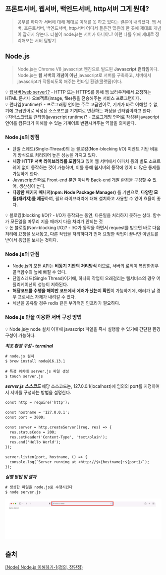 ## 프론트서버, 웹서버, 백엔드서버, http서버 그게 뭔데?

> 공부를 하다가 서버에 대해 제대로 이해를 못 하고 있다는 결론이 내려졌다. 웹 서버, 프론트서버, 백엔드서버, http서버 어디서 들은건 많은데 한 곳에 제대로 개념이 잡히지 않는다. 더불어 node.js는 서버가 아니야..? 이런 나를 위해 제대로 정리해보는 서버 탐방기

## Node.js

> Node.js는 Chrome V8 javascript 엔진으로 빌드된 **Javascript 런타임**이다. Node.js는 **웹 서버의 개념이 아닌** javascript로 서버를 구축하고, 서버에서 javascript가 작동되도록 해주는 런타임 환경(플랫폼)이다.

💡 [웹서버(web server)?](./Webpage_website_web_server.md) - HTTP 또는 HTTPS를 통해 웹 브라우저에서 요청하는 HTML 문서나 오브젝트(image, file)등을 전송해주는 서비스 프로그램이다.<br>
💡 런타임(runtime)? - 프로그래밍 언어는 주로 고급언어로, 기계가 바로 이해할 수 없기에 고급언어로 작성된 소스코드를 기계여로 변환하는 과정을 런타임이라고 한다.<br>
💡자바스크립트 런타임(javascript runtime)? - 프로그래밍 언어로 작성된 javascript 언어를 컴퓨터가 이해할 수 있는 기계어로 변환시켜주는 역할을 의미한다.

### Node.js의 장점

- 단일 스레드(Single-Thread)의 논 블로킹(Non-blocking I/O) 이벤트 기반 비동기 방식으로 처리되어 높은 성능을 가지고 있다.
- **내장 HTTP 서버 라이브러리를 포함**하고 있어 웹 서버에서 아파치 등의 별도 소프트웨어 없이 동작하는 것이 가능하며, 이를 통해 웹서버의 동작에 있어 더 많은 통제를 가능하게 한다.
- Javascript언어로 Front-end 뿐만 아니라 Back-end 개발 환경을 구성할 수 있어, 생산성이 높다.
- **다양한 패키지 매니저(npm: Node Package Manager)** 를 기반으로, **다양한 모듈(패키지)를 제공**하여, 필요 라이브러리에 대해 설치하고 사용할 수 있어 효율이 좋다.

💡 블로킹(blocking I/O)? - I/O가 동작되는 동안, 다른일을 처리하지 못하는 상태. 함수가 모든일을 마무리 지을 때까지 다음 처리가 안되는 것<br>
💡 논 블로킹(Non-blocking I/O)? - I/O가 동작을 하면서 request를 받으면 바로 다음 처리에 요청을 보내놓고, 다른 작업을 처리하다가 먼저 요청한 작업이 끝나면 이벤트를 받아서 응답을 보내는 것이다.

### Node.js의 단점

- Node.js의 모든 API는 **비동기 기반의 처리방식** 이므로, 서버의 로직이 복잡한경우 콜백함수의 늪에 빠질 수 있다.
- 단일스레드(Single Thread)이기에, 하나의 작업이 오래걸리는 웹서비스의 경우 어플리케이션의 성능이 저하된다.
- **해당코드를 수행을 해야만 코드에서 에러가 났는지 확인**이 가능하기에, 에러가 날 경우 프로세스 자체가 내려갈 수 있다.
- 세션을 공유할 경우 redis 같은 부가적인 인프라가 필요하다.

### Node.js 만을 이용한 서버 구성 방법

💡 Node.js는 node 설치 이후에 javascript 파일을 즉시 실행할 수 있기에 간단한 환경구성이 가능하다.

**_최초 환경 구성 - terminal_**

```
# node.js 설치
$ brew install node@16.13.1

# 특정 위치에 server.js 파일 생성
$ touch server.js
```

**_server.js 소스코드_**
해당 소스코드는, 127.0.0.1(localhost)에 임의의 port를 지정하여서 서버를 구성하는 방법을 설명한다.

```
const http = require('http');

const hostname = '127.0.0.1';
const port = 3000;

const server = http.createServer((req, res) => {
  res.statusCode = 200;
  res.setHeader('Content-Type', 'text/plain');
  res.end('Hello World');
});

server.listen(port, hostname, () => {
  console.log(`Server running at <http://$>{hostname}:${port}/`);
});
```

**_실행 방법 및 결과_**

```
# 생성한 파일을 node.js로 수행시킨다
$ node server.js
```

![nodejs_server](./nodejs_server.png)

## 출처

[[Node] Node.js 이해하기-1(정의, 장단점)](https://adjh54.tistory.com/44#)
